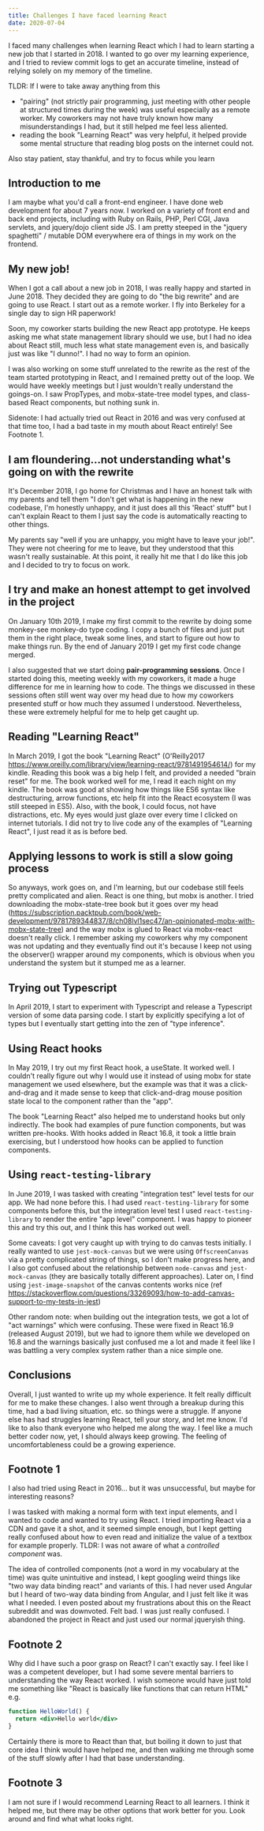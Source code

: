 ```yaml
---
title: Challenges I have faced learning React
date: 2020-07-04
---
```


I faced many challenges when learning React which I had to learn starting a new
job that I started in 2018. I wanted to go over my learning experience, and I
tried to review commit logs to get an accurate timeline, instead of relying
solely on my memory of the timeline.

TLDR: If I were to take away anything from this

- "pairing" (not strictly pair programming, just meeting with other people at
  structured times during the week) was useful especially as a remote worker. My
  coworkers may not have truly known how many misunderstandings I had, but it
  still helped me feel less aliented.
- reading the book "Learning React" was very helpful, it helped provide some
  mental structure that reading blog posts on the internet could not.

Also stay patient, stay thankful, and try to focus while you learn

## Introduction to me

I am maybe what you'd call a front-end engineer. I have done web development for
about 7 years now. I worked on a variety of front end and back end projects,
including with Ruby on Rails, PHP, Perl CGI, Java servlets, and jquery/dojo
client side JS. I am pretty steeped in the "jquery spaghetti" / mutable DOM
everywhere era of things in my work on the frontend.

## My new job!

When I got a call about a new job in 2018, I was really happy and started in
June 2018. They decided they are going to do "the big rewrite" and are going to
use React. I start out as a remote worker. I fly into Berkeley for a single day
to sign HR paperwork!

Soon, my coworker starts building the new React app prototype. He keeps asking
me what state management library should we use, but I had no idea about React
still, much less what state management even is, and basically just was like "I
dunno!". I had no way to form an opinion.

I was also working on some stuff unrelated to the rewrite as the rest of the
team started prototyping in React, and I remained pretty out of the loop. We
would have weekly meetings but I just wouldn't really understand the goings-on.
I saw PropTypes, and mobx-state-tree model types, and class-based React
components, but nothing sunk in.

Sidenote: I had actually tried out React in 2016 and was very confused at that
time too, I had a bad taste in my mouth about React entirely! See Footnote 1.

## I am floundering...not understanding what's going on with the rewrite

It's December 2018, I go home for Christmas and I have an honest talk with my
parents and tell them "I don't get what is happening in the new codebase, I'm
honestly unhappy, and it just does all this 'React' stuff" but I can't explain
React to them I just say the code is automatically reacting to other things.

My parents say "well if you are unhappy, you might have to leave your job!".
They were not cheering for me to leave, but they understood that this wasn't
really sustainable. At this point, it really hit me that I do like this job and
I decided to try to focus on work.

## I try and make an honest attempt to get involved in the project

On January 10th 2019, I make my first commit to the rewrite by doing some
monkey-see monkey-do type coding. I copy a bunch of files and just put them in
the right place, tweak some lines, and start to figure out how to make things
run. By the end of January 2019 I get my first code change merged.

I also suggested that we start doing **pair-programming sessions**. Once I
started doing this, meeting weekly with my coworkers, it made a huge difference
for me in learning how to code. The things we discussed in these sessions often
still went way over my head due to how my coworkers presented stuff or how much
they assumed I understood. Nevertheless, these were extremely helpful for me to
help get caught up.

## Reading "Learning React"

In March 2019, I got the book "Learning React" (O'Reilly2017
https://www.oreilly.com/library/view/learning-react/9781491954614/) for my
kindle. Reading this book was a big help I felt, and provided a needed "brain
reset" for me. The book worked well for me, I read it each night on my kindle.
The book was good at showing how things like ES6 syntax like destructuring,
arrow functions, etc help fit into the React ecosystem (I was still steeped in
ES5). Also, with the book, I could focus, not have distractions, etc. My eyes
would just glaze over every time I clicked on internet tutorials. I did not try
to live code any of the examples of "Learning React", I just read it as is
before bed.

## Applying lessons to work is still a slow going process

So anyways, work goes on, and I'm learning, but our codebase still feels pretty
complicated and alien. React is one thing, but mobx is another. I tried
downloading the mobx-state-tree book but it goes over my head
(https://subscription.packtpub.com/book/web-development/9781789344837/8/ch08lvl1sec47/an-opinionated-mobx-with-mobx-state-tree)
and the way mobx is glued to React via mobx-react doesn't really click. I
remember asking my coworkers why my component was not updating and they
eventually find out it's because I keep not using the observer() wrapper around
my components, which is obvious when you understand the system but it stumped me
as a learner.

## Trying out Typescript

In April 2019, I start to experiment with Typescript and release a Typescript
version of some data parsing code. I start by explicitly specifying a lot of
types but I eventually start getting into the zen of "type inference".

## Using React hooks

In May 2019, I try out my first React hook, a useState. It worked well. I
couldn't really figure out why I would use it instead of using mobx for state
management we used elsewhere, but the example was that it was a click-and-drag
and it made sense to keep that click-and-drag mouse position state local to the
component rather than the "app".

The book "Learning React" also helped me to understand hooks but only
indirectly. The book had examples of pure function components, but was written
pre-hooks. With hooks added in React 16.8, it took a little brain exercising,
but I understood how hooks can be applied to function components.

## Using `react-testing-library`

In June 2019, I was tasked with creating "integration test" level tests for our
app. We had none before this. I had used `react-testing-library` for some
components before this, but the integration level test I used
`react-testing-library` to render the entire "app level" component. I was happy
to pioneer this and try this out, and I think this has worked out well.

Some caveats: I got very caught up with trying to do canvas tests initially. I
really wanted to use `jest-mock-canvas` but we were using `OffscreenCanvas` via
a pretty complicated string of things, so I don't make progress here, and I also
got confused about the relationship between `node-canvas` and `jest-mock-canvas`
(they are basically totally different approaches). Later on, I find using
`jest-image-snapshot` of the canvas contents works nice (ref
https://stackoverflow.com/questions/33269093/how-to-add-canvas-support-to-my-tests-in-jest)

Other random note: when building out the integration tests, we got a lot of "act
warnings" which were confusing. These were fixed in React 16.9 (released August
2019), but we had to ignore them while we developed on 16.8 and the warnings
basically just confused me a lot and made it feel like I was battling a very
complex system rather than a nice simple one.

## Conclusions

Overall, I just wanted to write up my whole experience. It felt really difficult
for me to make these changes. I also went through a breakup during this time,
had a bad living situation, etc. so things were a struggle. If anyone else has
had struggles learning React, tell your story, and let me know. I'd like to also
thank everyone who helped me along the way. I feel like a much better coder now,
yet, I should always keep growing. The feeling of uncomfortableness could be a
growing experience.

## Footnote 1

I also had tried using React in 2016... but it was unsuccessful, but maybe for
interesting reasons?

I was tasked with making a normal form with text input elements, and I wanted to
code and wanted to try using React. I tried importing React via a CDN and gave
it a shot, and it seemed simple enough, but I kept getting really confused about
how to even read and initialize the value of a textbox for example properly.
TLDR: I was not aware of what a _controlled component_ was.

The idea of controlled components (not a word in my vocabulary at the time) was
quite unintuitive and instead, I kept googling weird things like "two way data
binding react" and variants of this. I had never used Angular but I heard of
two-way data binding from Angular, and I just felt like it was what I needed. I
even posted about my frustrations about this on the React subreddit and was
downvoted. Felt bad. I was just really confused. I abandoned the project in
React and just used our normal jqueryish thing.

## Footnote 2

Why did I have such a poor grasp on React? I can't exactly say. I feel like I
was a competent developer, but I had some severe mental barriers to
understanding the way React worked. I wish someone would have just told me
something like "React is basically like functions that can return HTML" e.g.

```jsx
function HelloWorld() {
  return <div>Hello world</div>
}
```

Certainly there is more to React than that, but boiling it down to just that
core idea I think would have helped me, and then walking me through some of the
stuff slowly after I had that base understanding.

## Footnote 3

I am not sure if I would recommend Learning React to all learners. I think it
helped me, but there may be other options that work better for you. Look around
and find what what looks right.

